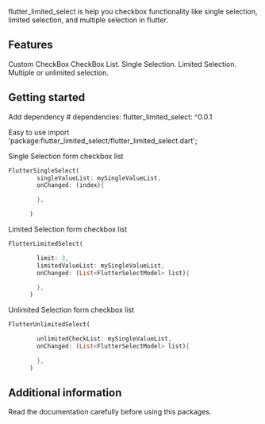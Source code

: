 <!-- 
This README describes the package. If you publish this package to pub.dev,
this README's contents appear on the landing page for your package.

For information about how to write a good package README, see the guide for
[writing package pages](https://dart.dev/guides/libraries/writing-package-pages). 

For general information about developing packages, see the Dart guide for
[creating packages](https://dart.dev/guides/libraries/create-library-packages)
and the Flutter guide for
[developing packages and plugins](https://flutter.dev/developing-packages). 
-->

flutter_limited_select is help you checkbox functionality like single selection, limited selection, and multiple selection in flutter.

## Features

Custom CheckBox
CheckBox List.
Single Selection.
Limited Selection.
Multiple or unlimited selection.

## Getting started

Add dependency #
dependencies:
  flutter_limited_select: ^0.0.1


Easy to use
import 'package:flutter_limited_select/flutter_limited_select.dart';


Single Selection form checkbox list
```dart
FlutterSingleSelect(
        singleValueList: mySingleValueList,
        onChanged: (index){

        },

      )
```

Limited Selection form checkbox list
```dart
FlutterLimitedSelect(

        limit: 3,
        limitedValueList: mySingleValueList,
        onChanged: (List<FlutterSelectModel> list){

        },
      )
```

Unlimited Selection form checkbox list

```dart
FlutterUnlimitedSelect(

        unlimitedCheckList: mySingleValueList,
        onChanged: (List<FlutterSelectModel> list){

        },
      )
```



## Additional information

Read the documentation carefully before using this packages.
